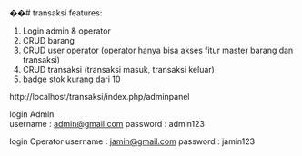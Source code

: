 ��#   t r a n s a k s i 
 
 features:
1. Login admin & operator
2. CRUD barang
3. CRUD user operator (operator hanya bisa akses fitur master barang dan transaksi)
4. CRUD transaksi (transaksi masuk, transaksi keluar)
5. badge stok kurang dari 10

http://localhost/transaksi/index.php/adminpanel

login Admin  
username : admin@gmail.com
password : admin123

login Operator
username : jamin@gmail.com
password : jamin123
